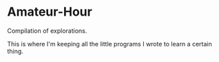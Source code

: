 # Amateur-Hour
Compilation of explorations.

This is where I'm keeping all the little programs I wrote to learn a certain thing.

